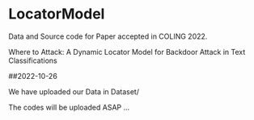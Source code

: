 # LocatorModel

Data and Source code for Paper accepted in COLING 2022.

Where to Attack: A Dynamic Locator Model for Backdoor Attack in Text Classifications

##2022-10-26

We have uploaded our Data in Dataset/

The codes will be uploaded ASAP ...

